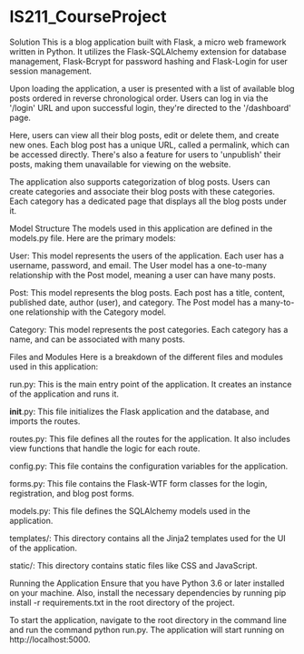 # IS211_CourseProject
Solution
This is a blog application built with Flask, a micro web framework written in Python. It utilizes the Flask-SQLAlchemy extension for database management, Flask-Bcrypt for password hashing and Flask-Login for user session management.

Upon loading the application, a user is presented with a list of available blog posts ordered in reverse chronological order. Users can log in via the '/login' URL and upon successful login, they're directed to the '/dashboard' page.

Here, users can view all their blog posts, edit or delete them, and create new ones. Each blog post has a unique URL, called a permalink, which can be accessed directly. There's also a feature for users to 'unpublish' their posts, making them unavailable for viewing on the website.

The application also supports categorization of blog posts. Users can create categories and associate their blog posts with these categories. Each category has a dedicated page that displays all the blog posts under it.

Model Structure
The models used in this application are defined in the models.py file. Here are the primary models:

User: This model represents the users of the application. Each user has a username, password, and email. The User model has a one-to-many relationship with the Post model, meaning a user can have many posts.

Post: This model represents the blog posts. Each post has a title, content, published date, author (user), and category. The Post model has a many-to-one relationship with the Category model.

Category: This model represents the post categories. Each category has a name, and can be associated with many posts.

Files and Modules
Here is a breakdown of the different files and modules used in this application:

run.py: This is the main entry point of the application. It creates an instance of the application and runs it.

__init__.py: This file initializes the Flask application and the database, and imports the routes.

routes.py: This file defines all the routes for the application. It also includes view functions that handle the logic for each route.

config.py: This file contains the configuration variables for the application.

forms.py: This file contains the Flask-WTF form classes for the login, registration, and blog post forms.

models.py: This file defines the SQLAlchemy models used in the application.

templates/: This directory contains all the Jinja2 templates used for the UI of the application.

static/: This directory contains static files like CSS and JavaScript.

Running the Application
Ensure that you have Python 3.6 or later installed on your machine. Also, install the necessary dependencies by running pip install -r requirements.txt in the root directory of the project.

To start the application, navigate to the root directory in the command line and run the command python run.py. The application will start running on http://localhost:5000.
